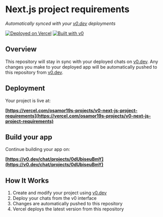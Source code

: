 # Next.js project requirements

*Automatically synced with your [v0.dev](https://v0.dev) deployments*

[![Deployed on Vercel](https://img.shields.io/badge/Deployed%20on-Vercel-black?style=for-the-badge&logo=vercel)](https://vercel.com/osamor19s-projects/v0-next-js-project-requirements)
[![Built with v0](https://img.shields.io/badge/Built%20with-v0.dev-black?style=for-the-badge)](https://v0.dev/chat/projects/0dUbiseuBmY)

## Overview

This repository will stay in sync with your deployed chats on [v0.dev](https://v0.dev).
Any changes you make to your deployed app will be automatically pushed to this repository from [v0.dev](https://v0.dev).

## Deployment

Your project is live at:

**[https://vercel.com/osamor19s-projects/v0-next-js-project-requirements](https://vercel.com/osamor19s-projects/v0-next-js-project-requirements)**

## Build your app

Continue building your app on:

**[https://v0.dev/chat/projects/0dUbiseuBmY](https://v0.dev/chat/projects/0dUbiseuBmY)**

## How It Works

1. Create and modify your project using [v0.dev](https://v0.dev)
2. Deploy your chats from the v0 interface
3. Changes are automatically pushed to this repository
4. Vercel deploys the latest version from this repository
